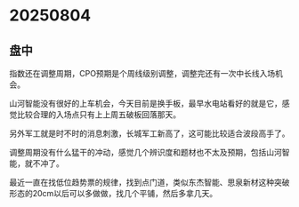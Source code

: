# 20250804

## 盘中

指数还在调整周期，CPO预期是个周线级别调整，调整完还有一次中长线入场机会。

山河智能没有很好的上车机会，今天目前是换手板，最早水电站看好的就是它，感觉比较合理的入场点只有上上周五破板回落那天。

另外军工就是时不时的消息刺激，长城军工新高了，这可能比较适合波段高手了。

调整周期没有什么猛干的冲动，感觉几个辨识度和题材也不太及预期，包括山河智能，就不冲了。

最近一直在找低位趋势票的规律，找到点门道，类似东杰智能、思泉新材这种突破形态的20cm以后可以多做做，找几个平铺，然后多拿几天。

